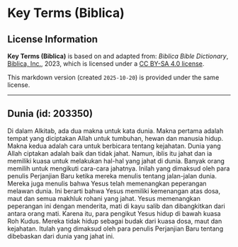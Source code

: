 # Key Terms (Biblica)

## License Information

**Key Terms (Biblica)** is based on and adapted from: _Biblica Bible Dictionary_, [Biblica, Inc.](https://www.biblica.com/), 2023, which is licensed under a [CC BY-SA 4.0 license](https://creativecommons.org/licenses/by-sa/4.0/legalcode.en).

This markdown version (created `2025-10-20`) is provided under the same license.



--------------------------------

## Dunia (id: 203350)

Di dalam Alkitab, ada dua makna untuk kata dunia. Makna pertama adalah tempat yang diciptakan Allah untuk tumbuhan, hewan dan manusia hidup. Makna kedua adalah cara untuk berbicara tentang kejahatan. Dunia yang Allah ciptakan adalah baik dan tidak jahat. Namun, iblis itu jahat dan ia memiliki kuasa untuk melakukan hal\-hal yang jahat di dunia. Banyak orang memilih untuk mengikuti cara\-cara jahatnya. Inilah yang dimaksud oleh para penulis Perjanjian Baru ketika mereka menulis tentang jalan\-jalan dunia. Mereka juga menulis bahwa Yesus telah memenangkan peperangan melawan dunia. Ini berarti bahwa Yesus memiliki kemenangan atas dosa, maut dan semua makhluk rohani yang jahat. Yesus memenangkan peperangan ini dengan menderita, mati di kayu salib dan dibangkitkan dari antara orang mati. Karena itu, para pengikut Yesus hidup di bawah kuasa Roh Kudus. Mereka tidak hidup sebagai budak dari kuasa dosa, maut dan kejahatan. Itulah yang dimaksud oleh para penulis Perjanjian Baru tentang dibebaskan dari dunia yang jahat ini.


